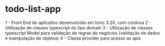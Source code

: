 # todo-list-app

1 - Front End do aplicativo desenvolvido em Ionic 3.20, com cordova
2 - Utilização de classes typescript do tipo domain
3 - Utilização de classes typescript Model para validação de regras de negócios (validação de dados e manipulação de objetos)
4 - Classe provider para acesso as apis
